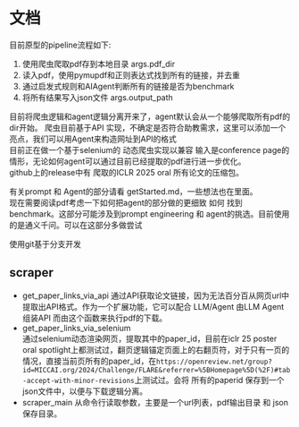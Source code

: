 # 文档
目前原型的pipeline流程如下:
1. 使用爬虫爬取pdf存到本地目录 args.pdf_dir
2. 读入pdf，使用pymupdf和正则表达式找到所有的链接，并去重
3. 通过启发式规则和AIAgent判断所有的链接是否为benchmark
4. 将所有结果写入json文件 args.output_path

目前将爬虫逻辑和agent逻辑分离开来了，agent默认会从一个能够爬取所有pdf的dir开始。
爬虫目前基于API 实现，不确定是否符合助教需求，这里可以添加一个亮点，我们可以用Agent来构造网址到API的格式  
目前正在做一个基于selenium的 动态爬虫实现以兼容  输入是conference page的情形，无论如何agent可以通过目前已经提取的pdf进行进一步优化。  
github上的release中有 爬取的ICLR 2025 oral 所有论文的压缩包。  


有关prompt 和 Agent的部分请看 getStarted.md，一些想法也在里面。  
现在需要阅读pdf考虑一下如何把agent的部分做的更细致 如何 找到benchmark。这部分可能涉及到prompt engineering 和 agent的挑选。目前使用的是通义千问。可以在这部分多做尝试

使用git基于分支开发

## scraper  

- get_paper_links_via_api
    通过API获取论文链接，因为无法百分百从网页url中提取出API格式。作为一个扩展功能，它可以配合 LLM/Agent 由LLM Agent 组装API 而由这个函数来执行pdf的下载。
- get_paper_links_via_selenium  
    通过selenium动态渲染网页，提取其中的paper_id，目前在iclr 25 poster oral spotlight上都测试过，翻页逻辑锚定页面上的右翻页符，对于只有一页的情况，直接当前页所有的paper_id，在`https://openreview.net/group?id=MICCAI.org/2024/Challenge/FLARE&referrer=%5BHomepage%5D(%2F)#tab-accept-with-minor-revisions`上测试过。会将 所有的paperid 保存到一个json文件中，以便与下载逻辑分离。
- scraper_main
    从命令行读取参数，主要是一个url列表，pdf输出目录 和 json保存目录。
